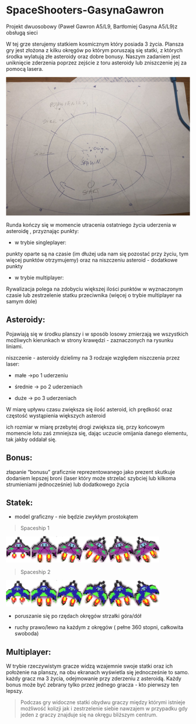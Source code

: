 # SpaceShooters-GasynaGawron



Projekt dwuosobowy (Paweł Gawron A5/L9, Bartłomiej Gasyna A5/L9)z obsługą sieci 

W tej grze sterujemy statkiem kosmicznym który posiada 3 życia. Plansza gry jest złożona z kilku okręgów po którym poruszają się statki, z których środka wylatują złe asteroidy oraz dobre bonusy. Naszym zadaniem jest uniknięcie zderzenia poprzez zejście z toru asteroidy lub zniszczenie jej za pomocą lasera.

 
![](https://github.com/BartlomiejGasyna/EventHorizon/blob/master/makieta.jpeg)

Runda kończy się w momencie utracenia ostatniego życia uderzenia w asteroidę , przyznając punkty:

* w trybie singleplayer:

punkty oparte są na czasie (im dłużej uda nam się pozostać przy życiu, tym więcej punktów otrzymujemy) oraz na niszczeniu asteroid - dodatkowe punkty

 

* w trybie multiplayer:

Rywalizacja polega na zdobyciu większej ilości punktów w wyznaczonym czasie lub zestrzelenie statku przeciwnika (więcej o trybie multiplayer na samym dole)

 

## Asteroidy: 

Pojawiają się w środku planszy i w sposób losowy zmierzają we wszystkich możliwych kierunkach w strony krawędzi - zaznaczonych na rysunku liniami.

niszczenie - asteroidy dzielimy na 3 rodzaje względem niszczenia przez laser:

 

* małe ->po 1 uderzeniu

* średnie -> po 2 uderzeniach

* duże -> po 3 uderzeniach

 

W miarę upływu czasu zwiększa się ilość asteroid, ich prędkość oraz częstość wystąpienia większych asteroid

 

ich rozmiar w miarę przebytej drogi zwiększa się, przy końcowym momencie lotu zaś zmniejsza się, dając uczucie omijania danego elementu, tak jakby oddalał się.

 

## Bonus:

złapanie “bonusu” graficznie reprezentowanego jako prezent skutkuje dodaniem lepszej broni (laser który może strzelać szybciej lub kilkoma strumieniami jednocześnie) lub dodatkowego życia

## Statek:

* model graficzny - nie będzie zwykłym prostokątem

>Spaceship 1

![](https://github.com/BartlomiejGasyna/EventHorizon/blob/master/sfml%20projekt/Spaceship1.png)

>Spaceship 2

![](https://github.com/BartlomiejGasyna/EventHorizon/blob/master/sfml%20projekt/Spaceship2.png)
* poruszanie się po rzędach okręgów strzałki góra/dół

* ruchy prawo/lewo na każdym z okręgów ( pełne 360 stopni, całkowita swoboda)





## Multiplayer:

W trybie rzeczywistym gracze widzą wzajemnie swoje statki oraz ich położenie na planszy, na obu ekranach wyświetla się jednocześnie to samo. każdy gracz ma 3 życia, odejmowanie przy zderzeniu z asteroidą. Każdy bonus może być zebrany tylko przez jednego gracza - kto pierwszy ten lepszy.

 

>Podczas gry widoczne statki obydwu graczy między którymi istnieje możliwość kolizji jak i zestrzelenie siebie nawzajem w przypadku gdy jeden z graczy znajduje się na okręgu bliższym centrum. 
